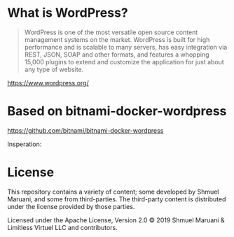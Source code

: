 # What is WordPress?

> WordPress is one of the most versatile open source content management systems on the market. WordPress is built for high performance and is scalable to many servers, has easy integration via REST, JSON, SOAP and other formats, and features a whopping 15,000 plugins to extend and customize the application for just about any type of website.

https://www.wordpress.org/

# Based on bitnami-docker-wordpress
https://github.com/bitnami/bitnami-docker-wordpress


Insperation:


# License
This repository contains a variety of content; some developed by Shmuel Maruani, and some from third-parties.
The third-party content is distributed under the license provided by those parties.

Licensed under the Apache License, Version 2.0 © 2019 Shmuel Maruani & Limitless Virtuel LLC and contributors.
